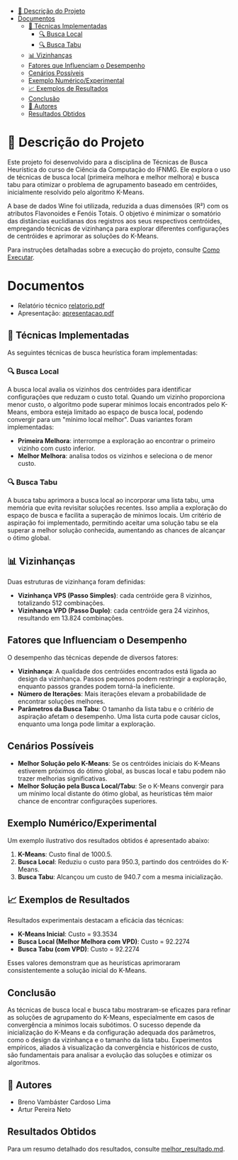 - [📌 Descrição do Projeto](#-descrição-do-projeto)
- [Documentos](#documentos)
  - [🧪 Técnicas Implementadas](#-técnicas-implementadas)
    - [🔍 Busca Local](#-busca-local)
    - [🔍 Busca Tabu](#-busca-tabu)
  - [📊 Vizinhanças](#-vizinhanças)
  - [Fatores que Influenciam o Desempenho](#fatores-que-influenciam-o-desempenho)
  - [Cenários Possíveis](#cenários-possíveis)
  - [Exemplo Numérico/Experimental](#exemplo-numéricoexperimental)
  - [📈 Exemplos de Resultados](#-exemplos-de-resultados)
  - [Conclusão](#conclusão)
  - [👥 Autores](#-autores)
  - [Resultados Obtidos](#resultados-obtidos)

# 📌 Descrição do Projeto

Este projeto foi desenvolvido para a disciplina de Técnicas de Busca Heurística do curso de Ciência da Computação do IFNMG. Ele explora o uso de técnicas de busca local (primeira melhora e melhor melhora) e busca tabu para otimizar o problema de agrupamento baseado em centróides, inicialmente resolvido pelo algoritmo K-Means.

A base de dados Wine foi utilizada, reduzida a duas dimensões (R²) com os atributos Flavonoides e Fenóis Totais. O objetivo é minimizar o somatório das distâncias euclidianas dos registros aos seus respectivos centróides, empregando técnicas de vizinhança para explorar diferentes configurações de centróides e aprimorar as soluções do K-Means.

Para instruções detalhadas sobre a execução do projeto, consulte [Como Executar](ComoExecutar.md).

# Documentos

* Relatório técnico [relatorio.pdf](Relatório%20P002.pdf)
* Apresentação: [apresentacao.pdf](Apresentação%20P002.pdf) 

## 🧪 Técnicas Implementadas

As seguintes técnicas de busca heurística foram implementadas:

### 🔍 Busca Local

A busca local avalia os vizinhos dos centróides para identificar configurações que reduzam o custo total. Quando um vizinho proporciona menor custo, o algoritmo pode superar mínimos locais encontrados pelo K-Means, embora esteja limitado ao espaço de busca local, podendo convergir para um "mínimo local melhor". Duas variantes foram implementadas:

- **Primeira Melhora**: interrompe a exploração ao encontrar o primeiro vizinho com custo inferior.
- **Melhor Melhora**: analisa todos os vizinhos e seleciona o de menor custo.

### 🔍 Busca Tabu

A busca tabu aprimora a busca local ao incorporar uma lista tabu, uma memória que evita revisitar soluções recentes. Isso amplia a exploração do espaço de busca e facilita a superação de mínimos locais. Um critério de aspiração foi implementado, permitindo aceitar uma solução tabu se ela superar a melhor solução conhecida, aumentando as chances de alcançar o ótimo global.

## 📊 Vizinhanças

Duas estruturas de vizinhança foram definidas:

- **Vizinhança VPS (Passo Simples)**: cada centróide gera 8 vizinhos, totalizando 512 combinações.
- **Vizinhança VPD (Passo Duplo)**: cada centróide gera 24 vizinhos, resultando em 13.824 combinações.

## Fatores que Influenciam o Desempenho

O desempenho das técnicas depende de diversos fatores:

- **Vizinhança**: A qualidade dos centróides encontrados está ligada ao design da vizinhança. Passos pequenos podem restringir a exploração, enquanto passos grandes podem torná-la ineficiente.
- **Número de Iterações**: Mais iterações elevam a probabilidade de encontrar soluções melhores.
- **Parâmetros da Busca Tabu**: O tamanho da lista tabu e o critério de aspiração afetam o desempenho. Uma lista curta pode causar ciclos, enquanto uma longa pode limitar a exploração.

## Cenários Possíveis

- **Melhor Solução pelo K-Means**: Se os centróides iniciais do K-Means estiverem próximos do ótimo global, as buscas local e tabu podem não trazer melhorias significativas.
- **Melhor Solução pela Busca Local/Tabu**: Se o K-Means convergir para um mínimo local distante do ótimo global, as heurísticas têm maior chance de encontrar configurações superiores.

## Exemplo Numérico/Experimental

Um exemplo ilustrativo dos resultados obtidos é apresentado abaixo:

1. **K-Means**: Custo final de 1000.5.
2. **Busca Local**: Reduziu o custo para 950.3, partindo dos centróides do K-Means.
3. **Busca Tabu**: Alcançou um custo de 940.7 com a mesma inicialização.

## 📈 Exemplos de Resultados

Resultados experimentais destacam a eficácia das técnicas:

- **K-Means Inicial**: Custo = 93.3534
- **Busca Local (Melhor Melhora com VPD)**: Custo = 92.2274
- **Busca Tabu (com VPD)**: Custo = 92.2274

Esses valores demonstram que as heurísticas aprimoraram consistentemente a solução inicial do K-Means.

## Conclusão

As técnicas de busca local e busca tabu mostraram-se eficazes para refinar as soluções de agrupamento do K-Means, especialmente em casos de convergência a mínimos locais subótimos. O sucesso depende da inicialização do K-Means e da configuração adequada dos parâmetros, como o design da vizinhança e o tamanho da lista tabu. Experimentos empíricos, aliados à visualização da convergência e históricos de custo, são fundamentais para analisar a evolução das soluções e otimizar os algoritmos.

## 👥 Autores

- Breno Vambáster Cardoso Lima
- Artur Pereira Neto

## Resultados Obtidos

Para um resumo detalhado dos resultados, consulte [melhor_resultado.md](melhor_resultado.md).